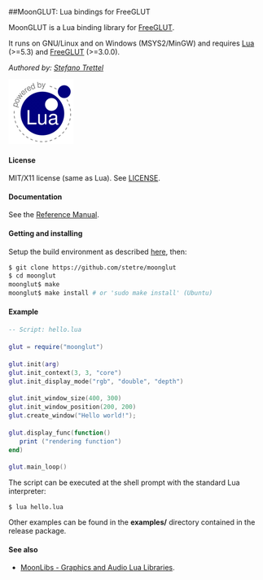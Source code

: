 ##MoonGLUT: Lua bindings for FreeGLUT

MoonGLUT is a Lua binding library for [FreeGLUT](http://freeglut.sourceforge.net/).

It runs on GNU/Linux and on Windows (MSYS2/MinGW) and requires 
[Lua](http://www.lua.org/) (>=5.3)
and [FreeGLUT](http://freeglut.sourceforge.net/index.php#download) (>=3.0.0).

_Authored by:_ _[Stefano Trettel](https://www.linkedin.com/in/stetre)_

[![Lua logo](./doc/powered-by-lua.gif)](http://www.lua.org/)

#### License

MIT/X11 license (same as Lua). See [LICENSE](./LICENSE).

#### Documentation

See the [Reference Manual](https://stetre.github.io/moonglut/doc/index.html).

#### Getting and installing

Setup the build environment as described [here](./SETUP.md), then:

```sh
$ git clone https://github.com/stetre/moonglut
$ cd moonglut
moonglut$ make
moonglut$ make install # or 'sudo make install' (Ubuntu)
```


#### Example

```lua
-- Script: hello.lua

glut = require("moonglut")

glut.init(arg)
glut.init_context(3, 3, "core")
glut.init_display_mode("rgb", "double", "depth")

glut.init_window_size(400, 300)
glut.init_window_position(200, 200)
glut.create_window("Hello world!");

glut.display_func(function() 
   print ("rendering function")
end)

glut.main_loop()
```

The script can be executed at the shell prompt with the standard Lua interpreter:

```shell
$ lua hello.lua
```

Other examples can be found in the **examples/** directory contained in the release package.

#### See also

* [MoonLibs - Graphics and Audio Lua Libraries](https://github.com/stetre/moonlibs).

